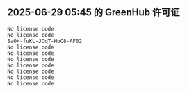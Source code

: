 ## 2025-06-29 05:45 的 GreenHub 许可证
```
No license code
No license code
SaOH-fuKL-JOqT-HoC8-AF02
No license code
No license code
No license code
No license code
No license code
No license code
No license code
```
